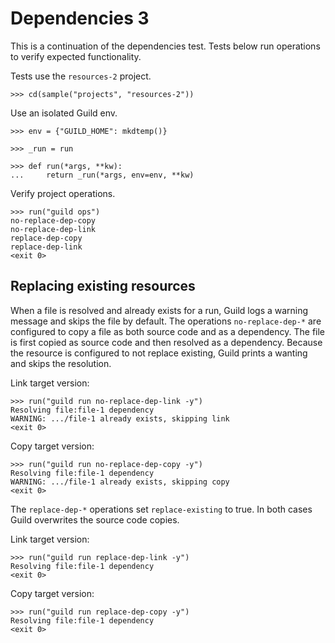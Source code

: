 # Dependencies 3

This is a continuation of the dependencies test. Tests below run
operations to verify expected functionality.

Tests use the `resources-2` project.

    >>> cd(sample("projects", "resources-2"))

Use an isolated Guild env.

    >>> env = {"GUILD_HOME": mkdtemp()}

    >>> _run = run

    >>> def run(*args, **kw):
    ...     return _run(*args, env=env, **kw)

Verify project operations.

    >>> run("guild ops")
    no-replace-dep-copy
    no-replace-dep-link
    replace-dep-copy
    replace-dep-link
    <exit 0>

## Replacing existing resources

When a file is resolved and already exists for a run, Guild logs a
warning message and skips the file by default. The operations
`no-replace-dep-*` are configured to copy a file as both source code
and as a dependency. The file is first copied as source code and then
resolved as a dependency. Because the resource is configured to not
replace existing, Guild prints a wanting and skips the resolution.

Link target version:

    >>> run("guild run no-replace-dep-link -y")
    Resolving file:file-1 dependency
    WARNING: .../file-1 already exists, skipping link
    <exit 0>

Copy target version:

    >>> run("guild run no-replace-dep-copy -y")
    Resolving file:file-1 dependency
    WARNING: .../file-1 already exists, skipping copy
    <exit 0>

The `replace-dep-*` operations set `replace-existing` to true. In both
cases Guild overwrites the source code copies.

Link target version:

    >>> run("guild run replace-dep-link -y")
    Resolving file:file-1 dependency
    <exit 0>

Copy target version:

    >>> run("guild run replace-dep-copy -y")
    Resolving file:file-1 dependency
    <exit 0>
